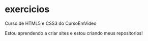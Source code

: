 # exercicios
 Curso de HTML5 e CSS3 do CursoEmVideo

 Estou aprendendo a criar sites e estou criando meus repositorios!

 <a href="https://lucassimass.github.io/exercicios/Cria%C3%A7%C3%A3o%20do%20primeiro%20site%20no%20curso%20(gabarito)/Site%20(gabarito)/android.html">
